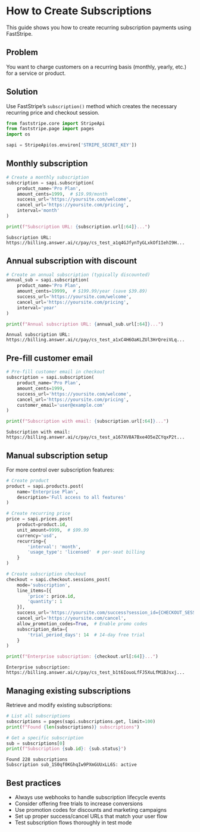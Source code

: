 # How to Create Subscriptions


<!-- WARNING: THIS FILE WAS AUTOGENERATED! DO NOT EDIT! -->

This guide shows you how to create recurring subscription payments using
FastStripe.

## Problem

You want to charge customers on a recurring basis (monthly, yearly,
etc.) for a service or product.

## Solution

Use FastStripe’s `subscription()` method which creates the necessary
recurring price and checkout session.

``` python
from faststripe.core import StripeApi
from faststripe.page import pages
import os

sapi = StripeApi(os.environ['STRIPE_SECRET_KEY'])
```

## Monthly subscription

``` python
# Create a monthly subscription
subscription = sapi.subscription(
    product_name='Pro Plan',
    amount_cents=1999,  # $19.99/month
    success_url='https://yoursite.com/welcome',
    cancel_url='https://yoursite.com/pricing',
    interval='month'
)

print(f"Subscription URL: {subscription.url[:64]}...")
```

    Subscription URL: https://billing.answer.ai/c/pay/cs_test_a1q4GJfynTyGLxkOf1IehI9H...

## Annual subscription with discount

``` python
# Create an annual subscription (typically discounted)
annual_sub = sapi.subscription(
    product_name='Pro Plan',
    amount_cents=19999,  # $199.99/year (save $39.89)
    success_url='https://yoursite.com/welcome',
    cancel_url='https://yoursite.com/pricing',
    interval='year'
)

print(f"Annual subscription URL: {annual_sub.url[:64]}...")
```

    Annual subscription URL: https://billing.answer.ai/c/pay/cs_test_a1xC4H6OaKLZUl3HrQreiVLq...

## Pre-fill customer email

``` python
# Pre-fill customer email in checkout
subscription = sapi.subscription(
    product_name='Pro Plan',
    amount_cents=1999,
    success_url='https://yoursite.com/welcome',
    cancel_url='https://yoursite.com/pricing',
    customer_email='user@example.com'
)

print(f"Subscription with email: {subscription.url[:64]}...")
```

    Subscription with email: https://billing.answer.ai/c/pay/cs_test_a167XV8A7Bxe4O5eZCYqxP2t...

## Manual subscription setup

For more control over subscription features:

``` python
# Create product
product = sapi.products.post(
    name='Enterprise Plan',
    description='Full access to all features'
)

# Create recurring price
price = sapi.prices.post(
    product=product.id,
    unit_amount=9999,  # $99.99
    currency='usd',
    recurring={
        'interval': 'month',
        'usage_type': 'licensed'  # per-seat billing
    }
)

# Create subscription checkout
checkout = sapi.checkout.sessions_post(
    mode='subscription',
    line_items=[{
        'price': price.id,
        'quantity': 1
    }],
    success_url='https://yoursite.com/success?session_id={CHECKOUT_SESSION_ID}',
    cancel_url='https://yoursite.com/cancel',
    allow_promotion_codes=True,  # Enable promo codes
    subscription_data={
        'trial_period_days': 14  # 14-day free trial
    }
)

print(f"Enterprise subscription: {checkout.url[:64]}...")
```

    Enterprise subscription: https://billing.answer.ai/c/pay/cs_test_b1t6IouoLfFJ5XuLfM1BJsxj...

## Managing existing subscriptions

Retrieve and modify existing subscriptions:

``` python
# List all subscriptions
subscriptions = pages(sapi.subscriptions.get, limit=100)
print(f"Found {len(subscriptions)} subscriptions")

# Get a specific subscription
sub = subscriptions[0]
print(f"Subscription {sub.id}: {sub.status}")
```

    Found 228 subscriptions
    Subscription sub_1S0qf0KGhqIw9PXmGUUxLL6S: active

## Best practices

- Always use webhooks to handle subscription lifecycle events
- Consider offering free trials to increase conversions
- Use promotion codes for discounts and marketing campaigns
- Set up proper success/cancel URLs that match your user flow
- Test subscription flows thoroughly in test mode
